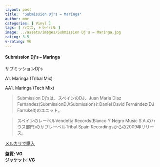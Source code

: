 ```yaml
---
layout: post
title:  "Submission Dj's – Maringa"
author: mmr
categories: [ Vinyl ]
tags: [ ハウス, トライバル ]
image: ../assets/images/Submission Dj's – Maringa.jpg
rating: 3.5
v-rating: VG
---
```


#### Submission Dj's – Maringa

サブミッションDj's

A1. Maringa (Tribal Mix)

AA1. Maringa (Tech Mix)

> Submission Dj'sは、スペインのDJ、Juan Maria Diaz Fernandez(SubmissionDJ/Submission)とDaniel David Fernández(DJ Farrukeit)のユニット。

> スペインのレーベルVendetta Records(Blanco Y Negro Music S.A.のハウス部門)のサブレーベルTribal Spain Recordingsからの2009年リリース。

[メルカリで購入](https://jp.mercari.com/item/m14084306247)

<div class="mt-4 mb-4 d-flex align-items-center">
<strong class="mr-1">盤質: VG</strong>
</div>
<div class="mt-4 mb-4 d-flex align-items-center">
<strong class="mr-1">ジャケット: VG</strong>
</div>
